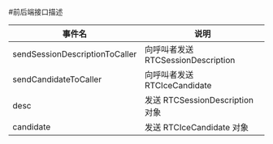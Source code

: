 #前后端接口描述

| 事件名 | 说明 |
| --- | --- |
| sendSessionDescriptionToCaller | 向呼叫者发送 RTCSessionDescription |
| sendCandidateToCaller | 向呼叫者发送 RTCIceCandidate |
| desc | 发送 RTCSessionDescription对象 |
| candidate | 发送 RTCIceCandidate 对象 |